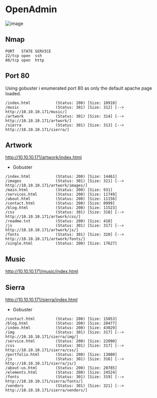 # OpenAdmin 

![image](https://user-images.githubusercontent.com/5285547/124369170-d137d380-dc60-11eb-90cd-9aca9d30f8ef.png)

## Nmap 

```
PORT   STATE SERVICE
22/tcp open  ssh
80/tcp open  http
```


## Port 80

Using gobuster i enumerated port 80 as only the default apache page loaded. 

```
/index.html           (Status: 200) [Size: 10918]
/music                (Status: 301) [Size: 312] [--> http://10.10.10.171/music/]
/artwork              (Status: 301) [Size: 314] [--> http://10.10.10.171/artwork/]
/sierra               (Status: 301) [Size: 313] [--> http://10.10.10.171/sierra/] 
```

## Artwork

http://10.10.10.171/artwork/index.html

- Gobuster
```
/index.html           (Status: 200) [Size: 14461]
/images               (Status: 301) [Size: 321] [--> http://10.10.10.171/artwork/images/]
/main.html            (Status: 200) [Size: 931]                                          
/services.html        (Status: 200) [Size: 11749]                                        
/about.html           (Status: 200) [Size: 11156]                                        
/contact.html         (Status: 200) [Size: 8999]                                         
/blog.html            (Status: 200) [Size: 11523]                                        
/css                  (Status: 301) [Size: 318] [--> http://10.10.10.171/artwork/css/]   
/readme.txt           (Status: 200) [Size: 410]                                          
/js                   (Status: 301) [Size: 317] [--> http://10.10.10.171/artwork/js/]    
/fonts                (Status: 301) [Size: 320] [--> http://10.10.10.171/artwork/fonts/] 
/single.html          (Status: 200) [Size: 17627]  
```

## Music

http://10.10.10.171/music/index.html


## Sierra

http://10.10.10.171/sierra/index.html

- Gobuster

```
/contact.html         (Status: 200) [Size: 15853]
/blog.html            (Status: 200) [Size: 20477]
/index.html           (Status: 200) [Size: 43029]
/img                  (Status: 301) [Size: 317] [--> http://10.10.10.171/sierra/img/]
/service.html         (Status: 200) [Size: 22090]                                    
/css                  (Status: 301) [Size: 317] [--> http://10.10.10.171/sierra/css/]
/portfolio.html       (Status: 200) [Size: 13000]                                    
/js                   (Status: 301) [Size: 316] [--> http://10.10.10.171/sierra/js/] 
/about-us.html        (Status: 200) [Size: 20785]                                    
/elements.html        (Status: 200) [Size: 24524]                                    
/fonts                (Status: 301) [Size: 319] [--> http://10.10.10.171/sierra/fonts/]
/vendors              (Status: 301) [Size: 321] [--> http://10.10.10.171/sierra/vendors/]
```



